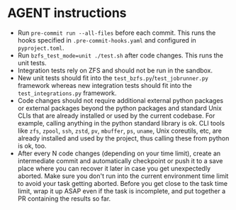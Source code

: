 # AGENT instructions

- Run `pre-commit run --all-files` before each commit. This runs the hooks specified in `.pre-commit-hooks.yaml` and
  configured in `pyproject.toml`.
- Run `bzfs_test_mode=unit ./test.sh` after code changes. This runs the unit tests.
- Integration tests rely on ZFS and should not be run in the sandbox.
- New unit tests should fit into the `test_bzfs.py`/`test_jobrunner.py` framework whereas new integration tests should
  fit into the `test_integrations.py` framework.
- Code changes should not require additional external python packages or external packages beyond the python packages
  and standard Unix CLIs that are already installed or used by the current codebase. For example, calling anything in
  the python standard library is ok. CLI tools like `zfs`, `zpool`, `ssh`, `zstd`, `pv`, `mbuffer`, `ps`, `uname`, Unix
  coreutils, etc, are already installed and used by the project, thus calling these from python is ok, too.
- After every N code changes (depending on your time limit), create an intermediate commit and automatically checkpoint
  or push it to a save place where you can recover it later in case you get unexpectedly aborted. Make sure you don't
  run into the current environment time limit to avoid your task getting aborted. Before you get close to the task time
  limit, wrap it up ASAP even if the task is incomplete, and put together a PR containing the results so far.
